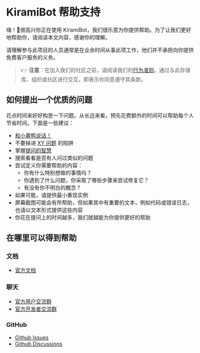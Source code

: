 # KiramiBot 帮助支持

嗨！👋很高兴你正在使用 KiramiBot，我们很乐意为你提供帮助。为了让我们更好地帮助你，请阅读本文内容，感谢你的理解。

请理解参与此项目的人员通常是在业余时间从事此项工作，他们并不承担向你提供免费客户服务的义务。

> 👉 **注意**：在加入我们的社区之前，请阅读我们的[行为准则](./CODE_OF_CONDUCT)。通过与此存储库、组织或社区进行交互，即表示你同意遵守其条款。

## 如何提出一个优质的问题

花点时间来好好构思一下问题。从长远来看，预先花费额外的时间可以帮助每个人节省时间。下面是一些建议：

- [和小黄鸭说话！](https://rubberduckdebugging.com/)
- 不要掉进 [XY 问题](https://meta.stackexchange.com/questions/66377/what-is-the-xy-problem/66378#66378) 的陷阱
- 掌握[提问的智慧](https://github.com/ryanhanwu/How-To-Ask-Questions-The-Smart-Way/blob/main/README-zh_CN.md)
- 搜索看看是否有人问过类似的问题
- 尝试定义你需要帮助的内容：
  - 你有什么特别想做的事情吗？
  - 你遇到了什么问题，你采取了哪些步骤来尝试修复它？
  - 有没有你不明白的概念？
- 如果可能，请提供最小重现实例
- 屏幕截图可能会有所帮助，但如果其中有重要的文本，例如代码或错误日志，也请以文本形式提供这些内容
- 你花在提问上的时间越多，我们就越能为你提供更好的帮助

## 在哪里可以得到帮助

### 文档

- [官方文档](https://kirami.bot/docs)

### 聊天

- [官方用户交流群](https://qm.qq.com/q/7OD95ZDCMM)
- [官方开发者交流群](https://qm.qq.com/q/fQvd478kz8)

### GitHub

- [Github Issues](https://github.com/A-kirami/KiramiBot/issues)
- [Github Discussions](https://github.com/A-kirami/KiramiBot/discussions)
